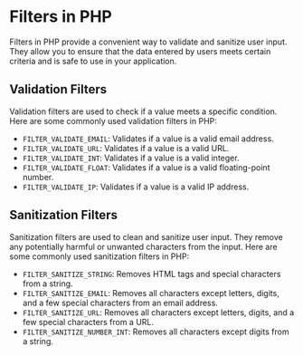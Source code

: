 # Filters in PHP

Filters in PHP provide a convenient way to validate and sanitize user input. They allow you to ensure that the data entered by users meets certain criteria and is safe to use in your application.

## Validation Filters

Validation filters are used to check if a value meets a specific condition. Here are some commonly used validation filters in PHP:

- `FILTER_VALIDATE_EMAIL`: Validates if a value is a valid email address.
- `FILTER_VALIDATE_URL`: Validates if a value is a valid URL.
- `FILTER_VALIDATE_INT`: Validates if a value is a valid integer.
- `FILTER_VALIDATE_FLOAT`: Validates if a value is a valid floating-point number.
- `FILTER_VALIDATE_IP`: Validates if a value is a valid IP address.

## Sanitization Filters

Sanitization filters are used to clean and sanitize user input. They remove any potentially harmful or unwanted characters from the input. Here are some commonly used sanitization filters in PHP:

- `FILTER_SANITIZE_STRING`: Removes HTML tags and special characters from a string.
- `FILTER_SANITIZE_EMAIL`: Removes all characters except letters, digits, and a few special characters from an email address.
- `FILTER_SANITIZE_URL`: Removes all characters except letters, digits, and a few special characters from a URL.
- `FILTER_SANITIZE_NUMBER_INT`: Removes all characters except digits from a string.

